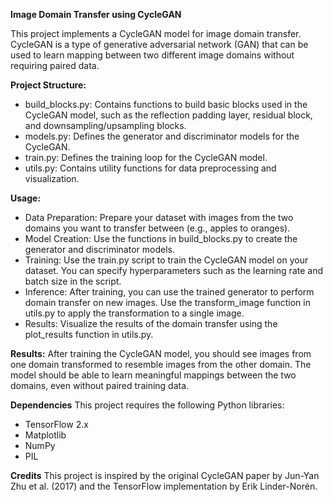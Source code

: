 **Image Domain Transfer using CycleGAN**

This project implements a CycleGAN model for image domain transfer. CycleGAN is a type of generative adversarial network (GAN) that can be used to learn mapping between two different image domains without requiring paired data.

**Project Structure:**

- build_blocks.py: Contains functions to build basic blocks used in the CycleGAN model, such as the reflection padding layer, residual block, and downsampling/upsampling blocks.
- models.py: Defines the generator and discriminator models for the CycleGAN.
- train.py: Defines the training loop for the CycleGAN model.
- utils.py: Contains utility functions for data preprocessing and visualization.

**Usage:**

- Data Preparation: Prepare your dataset with images from the two domains you want to transfer between (e.g., apples to oranges).
- Model Creation: Use the functions in build_blocks.py to create the generator and discriminator models.
- Training: Use the train.py script to train the CycleGAN model on your dataset. You can specify hyperparameters such as the learning rate and batch size in the script.
- Inference: After training, you can use the trained generator to perform domain transfer on new images. Use the transform_image function in utils.py to apply the transformation to a single image.
- Results: Visualize the results of the domain transfer using the plot_results function in utils.py.

**Results:**
After training the CycleGAN model, you should see images from one domain transformed to resemble images from the other domain. The model should be able to learn meaningful mappings between the two domains, even without paired training data.

**Dependencies**
This project requires the following Python libraries:

- TensorFlow 2.x
- Matplotlib
- NumPy
- PIL

**Credits**
This project is inspired by the original CycleGAN paper by Jun-Yan Zhu et al. (2017) and the TensorFlow implementation by Erik Linder-Norén.
